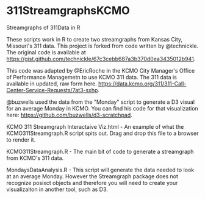# 311StreamgraphsKCMO
Streamgraphs of 311Data in R

These scripts work in R to create two streamgraphs from Kansas City, Missouri's 311 data. This project is forked from code written by @technickle. The original code is available at https://gist.github.com/technickle/67c3cebb687a3b370d0ea3435012b941. 

This code was adapted by @EricRoche in the KCMO City Manager's Office of Performance Managemetn to use KCMO 311 data. The 311 data is available in updated, raw form here. https://data.kcmo.org/311/311-Call-Center-Service-Requests/7at3-sxhp. 

@buzwells used the data from the "Monday" script to generate a D3 visual for an average Monday in KCMO. You can find his code for that visualization here: https://github.com/buzwells/d3-scratchpad. 


KCMO 311 Streamgraph Interactaive Viz.html - An example of what the KCMO311Streamgraph.R script spits out. Drag and drop this file to a browser to render it.

KCMO311Streamgraph.R - The main bit of code to generate a streamgraph from KCMO's 311 data.

MondaysDataAnalysis.R - This script will generate the data needed to look at an average Monday. However the Streamgraph package does not recognize posixct objects and therefore you will need to create your visualizaiton in another tool, such as D3. 
